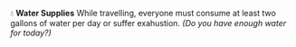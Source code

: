 :droplet: **Water Supplies** While travelling, everyone must consume at least two gallons of water per day or suffer exahustion.
*(Do you have enough water for today?)*